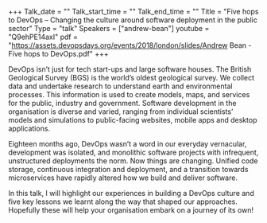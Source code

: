 +++
Talk_date = ""
Talk_start_time = ""
Talk_end_time = ""
Title = "Five hops to DevOps – Changing the culture around software deployment in the public sector"
Type = "talk"
Speakers = ["andrew-bean"]
youtube = "Q9ehPE14axI"
pdf = "https://assets.devopsdays.org/events/2018/london/slides/Andrew Bean - Five hops to DevOps.pdf"
+++

DevOps isn’t just for tech start-ups and large software houses.  The British Geological Survey (BGS) is the world’s oldest geological survey.  We collect data and undertake research to understand earth and environmental processes.  This information is used to create models, maps, and services for the public, industry and government.  Software development in the organisation is diverse and varied, ranging from individual scientists’ models and simulations to public-facing websites, mobile apps and desktop applications.

Eighteen months ago, DevOps wasn’t a word in our everyday vernacular, development was isolated, and monolithic software projects with infrequent, unstructured deployments the norm.  Now things are changing.  Unified code storage, continuous integration and deployment, and a transition towards microservices have rapidly altered how we build and deliver software.

In this talk, I will highlight our experiences in building a DevOps culture and five key lessons we learnt along the way that shaped our approaches.  Hopefully these will help your organisation embark on a journey of its own!
